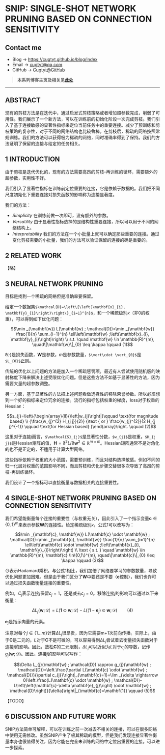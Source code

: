 # SNIP: SINGLE-SHOT NETWORK PRUNING BASED ON CONNECTION SENSITIVITY

## Contact me

* Blog -> <https://cugtyt.github.io/blog/index>
* Email -> <cugtyt@qq.com>
* GitHub -> [Cugtyt@GitHub](https://github.com/Cugtyt)

> **本系列博客主页及相关见**[**此处**](https://cugtyt.github.io/blog/papers/index)

---

<head>
    <script src="https://cdn.mathjax.org/mathjax/latest/MathJax.js?config=TeX-AMS-MML_HTMLorMML" type="text/javascript"></script>
    <script type="text/x-mathjax-config">
        MathJax.Hub.Config({
            tex2jax: {
            skipTags: ['script', 'noscript', 'style', 'textarea', 'pre'],
            inlineMath: [['$','$']]
            }
        });
    </script>
</head>

## ABSTRACT

现有的剪枝方法是在迭代中，通过启发式剪枝策略或者增加超参数完成，削弱了可用性。我们展示了一个新方法，可以在训练前的初始化阶段一次完成剪枝。我们引入了基于连接敏感的显著性指标来定位当前任务中的重要连接。减少了预训练和剪枝策略的复杂性，对于不同的网络结构也比较鲁棒。在剪枝后，稀疏的网络按照常规训练。我们的方法可以获得极为稀疏的网络，同时准确率得到了保持。我们的方法证明了保留的连接与给定的任务相关。

## 1 INTRODUCTION

由于剪枝是迭代优化的，现有的方法需要高昂的剪枝-再训练的循环，需要额外的超参数，实用性不好。

我们引入了显著性指标在训练前定位重要的连接，它是依赖于数据的。我们把不同尺度初始化下重要连接对损失函数的影响称为连接显著度。

我们的方法：

* *Simplicity* 在训练前做一次即可，没有额外的参数。
* *Versatility* 由于显著性指标选择的是结构性重要连接，所以可以用于不同的网络结构上。
* *Interpretability* 我们的方法在一个小批量上就可以确定那些重要的连接。通过变化剪枝需要的小批量，我们的方法可以验证保留的连接的确是重要的。

## 2 RELATED WORK

【略】

## 3 NEURAL NETWORK PRUNING

目标是找到一个稀疏的网络但是准确率要保留。

给定一个数据集`$\mathcal{D}=\left\{\left(\mathbf{x}_{i}, \mathbf{y}_{i}\right)\right\}_{i=1}^{n}$`，和一个稀疏级别$\kappa$（非0的权重），可以得到如下优化问题：

$$\min _{\mathbf{w}} L(\mathbf{w} ; \mathcal{D})=\min _{\mathbf{w}} \frac{1}{n} \sum_{i=1}^{n} \ell\left(\mathbf{w} ;\left(\mathbf{x}_{i}, \mathbf{y}_{i}\right)\right) \\ s.t. \quad \mathbf{w} \in \mathbb{R}^{m}, \quad\|\mathbf{w}\|_{0} \leq \kappa \qquad (1)$$

$\ell(\cdot)$是损失函数，$\mathbf{W}$是参数，$m$是参数数量，`$\vert\cdot \vert_{0}$`是`$L_{0}$`正则。

传统的优化以上问题的方法是加入一个稀疏惩罚项，最近有人尝试使用随机版的映射梯度下降来解决上述受限优化问题。但是这些方法不如基于显著性的方法，因为需要大量的超参数调整。

另一方面，基于显著性的方法把上述问题看做选择性的移除荣誉参数。所以必须想到一个好的指标来定位冗余的连接。流行的指标包括权重的梯度，loss对于权重的Hessian：

$$s_{j}=\left\{\begin{array}{ll}{\left|w_{j}\right|}\qquad \text{for magnitude based} \\ {\frac{w_{j}^{2} H_{j j}}{2}} {\text { or } \frac{w_{j}^{2}}{2 H_{j j}^{-1}} \qquad \text{for Hessian based} }\end{array}\right. \qquad (2)$$

这里对于连接$j$而言，`$\mathcal{S}_{j}$`是显著性分数，`$w_{j}$`是权重，`$H_{j j}$`是Hessian矩阵的值，$\mathbf{H}=\partial^{2} L / \partial \mathbf{w}^{2} \in \mathbb{R}^{m \times m}$。Hessian矩阵通常不是对角化的也不是正定的，不适用于计算大型网络。

这些指标依赖于权重的大小范围，需要预训练，而且对结构选择敏感。例如不同的归一化层对权重的范围影响不同，而且剪枝和优化步骤交替很多次导致了高昂的剪枝-再训练循环。

我们设计了一个指标可以直接衡量与数据相关的连接重要性。

## 4 SINGLE-SHOT NETWORK PRUNING BASED ON CONNECTION SENSITIVITY

我们希望能衡量每个连接的重要性（与权重无关），因此引入了一个指示变量$\mathbf{c} \in\{0,1\}^{m}$来表示参数$\mathbf{W}$的连接性。给定稀疏级别$\kappa$，公式1可以改写为：

$$\min _{\mathbf{c}, \mathbf{w}} L(\mathbf{c} \odot \mathbf{w} ; \mathcal{D})=\min _{\mathbf{c}, \mathbf{w}} \frac{1}{n} \sum_{i=1}^{n} \ell\left(\mathbf{c} \odot \mathbf{w} ;\left(\mathbf{x}_{i}, \mathbf{y}_{i}\right)\right) \\ \text { s.t. } \quad \mathbf{w} \in \mathbb{R}^{m}, \mathbf{c} \in\{0,1\}^{m}, \quad\|\mathbf{c}\|_{0} \leq \kappa \qquad (3)$$

$\odot$表示Hadamard乘积。与公式1相比，我们加倍了网络要学习的参数数量，导致优化问题更加困难。但是由于我们区分了$\mathbf{W}$中要还是不要（$\mathbf{c}$控制），我们也许可以通过损失函数衡量连接的重要性。

例如，$C_{j}$表示连接$j$保留$c_{j}=1$，还是减去$c_{j}=0$。移除连接$j$的影响可以通过以下来衡量：

$$\Delta L_{j}(\mathbf{w} ; \mathcal{D})=L(\mathbf{1} \odot \mathbf{w} ; \mathcal{D})-L\left(\left(\mathbf{1}-\mathbf{e}_{j}\right) \odot \mathbf{w} ; \mathcal{D}\right) \qquad (4)$$

$\mathbf{e}_{j}$是指示向量的元素。

注意对每个$j \in\{1 \ldots m\}$计算$\Delta L_{j}$很昂贵，因为它需要m+1次前向传播。实际上，由于$\mathbf{C}$是二元的，$L$对于$\mathbf{C}$不是可微的，可以容易得到$\Delta L_{j}$尝试着去衡量损失函数对于连接$j$的影响。因此，放松$\mathbf{C}$的二元限制，$\Delta L_{j}$可以近似为$L$对于$c_j$的导数，记作$g_{j}(\mathbf{w} ; \mathcal{D})$。因此，连接$j$的影响可以写作：

$$\Delta L_{j}(\mathbf{w} ; \mathcal{D}) \approx g_{j}(\mathbf{w} ; \mathcal{D})=\left.\frac{\partial L(\mathbf{c} \odot \mathbf{w} ; \mathcal{D})}{\partial c_{j}}\right|_{\mathbf{c}=1}=\lim _{\delta \rightarrow 0}\left.\frac{L(\mathbf{c} \odot \mathbf{w} ; \mathcal{D})-L\left(\left(\mathbf{c}-\delta \mathbf{e}_{j}\right) \odot \mathbf{w} ; \mathcal{D}\right)}{\delta}\right|_{\mathbf{c}=\mathbf{1}} \qquad (5)$$

【TODO】

## 6 DISCUSSION AND FUTURE WORK

SNIP方法简单可解释，可以在训练之前一次减去不相关的连接，可以在很多网络中使用无需修改。虽然SNIP产生了极其稀疏的模型，但是我们发现连接显著性衡量本身也很值得关注，因为它能在完全未训练的网络中定位出重要的连接。可以进一步探索。